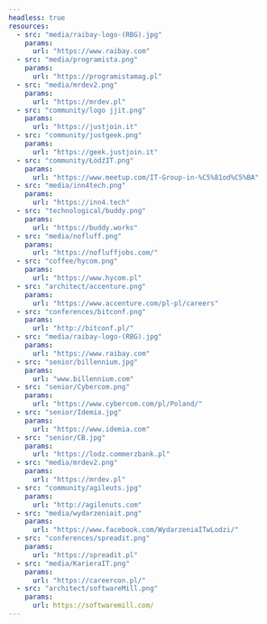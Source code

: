 ```yaml
---
headless: true
resources:   
  - src: "media/raibay-logo-(RBG).jpg"
    params:
      url: "https://www.raibay.com"
  - src: "media/programista.png"
    params:
      url: "https://programistamag.pl"
  - src: "media/mrdev2.png"
    params:
      url: "https://mrdev.pl"
  - src: "community/logo jjit.png"
    params:
      url: "https://justjoin.it"
  - src: "community/justgeek.png"
    params:
      url: "https://geek.justjoin.it"
  - src: "community/ŁódźIT.png"
    params:
      url: "https://www.meetup.com/IT-Group-in-%C5%81od%C5%BA"
  - src: "media/inn4tech.png"
    params:
      url: "https://inn4.tech"
  - src: "technological/buddy.png"
    params:
      url: "https://buddy.works"
  - src: "media/nofluff.png"
    params:
      url: "https://nofluffjobs.com/"
  - src: "coffee/hycom.png"
    params:
      url: "https://www.hycom.pl"
  - src: "architect/accenture.png"
    params:
      url: "https://www.accenture.com/pl-pl/careers"
  - src: "conferences/bitconf.png"
    params:
      url: "http://bitconf.pl/"
  - src: "media/raibay-logo-(RBG).jpg"
    params:
      url: "https://www.raibay.com"
  - src: "senior/billennium.jpg"
    params:
      url: "www.billennium.com"
  - src: "senior/Cybercom.png"
    params:
      url: "https://www.cybercom.com/pl/Poland/"
  - src: "senior/Idemia.jpg"
    params:
      url: "https://www.idemia.com"
  - src: "senior/CB.jpg"
    params:
      url: "https://lodz.commerzbank.pl"
  - src: "media/mrdev2.png"
    params:
      url: "https://mrdev.pl"
  - src: "community/agileuts.jpg"
    params:
      url: "http://agilenuts.com"
  - src: "media/wydarzeniait.png"
    params:
      url: "https://www.facebook.com/WydarzeniaITwLodzi/"
  - src: "conferences/spreadit.png"
    params:
      url: "https://spreadit.pl"
  - src: "media/KarieraIT.png"
    params:
      url: "https://careercon.pl/"
  - src: "architect/softwareMill.png"
    params:
      url: https://softwaremill.com/
---
```

